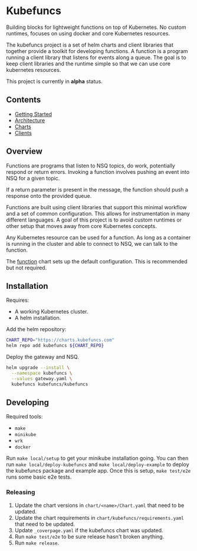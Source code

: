 # Kubefuncs

Building blocks for lightweight functions on top of Kubernetes. No custom runtimes, focuses on using docker and core Kubernetes resources.

The kubefuncs project is a set of helm charts and client libraries that together provide a toolkit for developing functions. A function is a program running a client library that listens for events along a queue. The goal is to keep client libraries and the runtime simple so that we can use core kubernetes resources.

This project is currently in **alpha** status.

## Contents

* [Getting Started](example/README.md)
* [Architecture](#architecture)
* [Charts](charts)
* [Clients](clients)

## Overview

Functions are programs that listen to NSQ topics, do work, potentially respond or return errors. Invoking a function involves pushing an event into NSQ for a given topic.

If a return parameter is present in the message, the function should push a response onto the provided queue.

Functions are built using client libraries that support this minimal workflow and a set of common configuration. This allows for instrumentation in many different languages. A goal of this project is to avoid custom runtimes or other setup that moves away from core Kubernetes concepts.

Any Kubernetes resource can be used for a function. As long as a container is running in the cluster and able to connect to NSQ, we can talk to the function.

The [function](charts/function/README.md) chart sets up the default configuration. This is recommended but not required.

## Installation

Requires:

- A working Kubernetes cluster.
- A helm installation.

Add the helm repository:

```bash
CHART_REPO="https://charts.kubefuncs.com"
helm repo add kubefuncs ${CHART_REPO}
```

Deploy the gateway and NSQ.

```bash
helm upgrade --install \
  --namespace kubefuncs \
  --values gateway.yaml \
  kubefuncs kubefuncs/kubefuncs
```

## Developing

Required tools:

* `make`
* `minikube`
* `wrk`
* `docker`

Run `make local/setup` to get your minikube installation going. You can then run `make local/deploy-kubefuncs` and `make local/deploy-example` to deploy the kubefuncs package and example app. Once this is setup, `make test/e2e` runs some basic e2e tests.

### Releasing

1. Update the chart versions in `chart/<name>/Chart.yaml` that need to be updated.
2. Update the chart requirements in `chart/kubefuncs/requirements.yaml` that need to be updated.
3. Update `_coverpage.yaml` if the kubefuncs chart was updated.
4. Run `make test/e2e` to be sure release hasn't broken anything.
5. Run `make release`.

